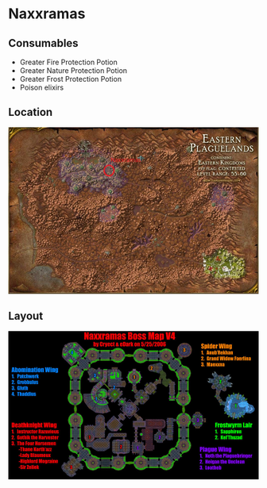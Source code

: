 # Naxxramas

## Consumables

- Greater Fire Protection Potion
- Greater Nature Protection Potion
- Greater Frost Protection Potion
- Poison elixirs

## Location

![Plaguelands](images/plaguelands.jpg)

## Layout

![Naxxramas](images/naxxramas_layout.jpg)